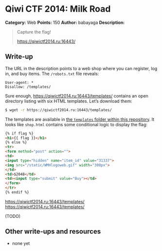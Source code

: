 # Qiwi CTF 2014: Milk Road

**Category:** Web
**Points:** 150
**Author:** babayaga
**Description:**

> Capture the flag!
>
> <https://qiwictf2014.ru:16443/>

## Write-up

The URL in the description points to a web shop where you can register, log in, and buy items. The `/robots.txt` file reveals:

```
User-agent: *
Disallow: /templates/
```

Sure enough, <https://qiwictf2014.ru:16443/templates/> contains an open directory listing with six HTML templates. Let’s download them:

```bash
$ wget -r https://qiwictf2014.ru:16443/templates/
```

The templates are available in [the `templates` folder within this repository](templates). It looks like `shop.html` contains some conditional logic to display the flag:

```html
{% if flag %}
<h1>{{ flag }}</h1>
{% else %}
<tr>
<form method="post" action="">
<td>
<input type="hidden" name="item_id" value="31337">
<img src="/static/WMHlogoweb.gif" width="300px">
</td>
<td>$2048</td>
<td><input type="submit" value="Buy"></td>
</form>
</tr>
{% endif %}
```


https://qiwictf2014.ru:16443/templates/
https://qiwictf2014.ru:16443/templates/

(TODO)

## Other write-ups and resources

* none yet
